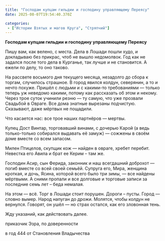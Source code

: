 ```yaml
---
title: "Господам купцам гильдии и господину управляющему Переясу"
date: 2025-08-07T19:54:40.370Z

categories:
 - ["Истории Взятых и магов Круга", "Стряпчий"]
---
```


**Господам купцам гильдии и господину управляющему Переясу**

Пишу вам, как велено, с места. Дела в Лошади пошли худо, и докладываю
без прикрас, чтоб не вышло недомолвок. Год как не задался после того
дела в Курганье, так лучше и не становится. А ежели по делу, то оно
таково.

На рассвете восьмого дня текущего месяца, незадолго до сбора к торгам,
случилось страшное. В город явился колдун, северянин, а то и нечто
похуже. Пришёл с людьми и с какими-то требованиями — только теперь уж
неведомо какими, потому как рассказать об этом и некому. Через трое
суток учинили резню — ту самую, что уже прозвали Свадьбой в Овраге. Все
дома знатные вырезаны подчистую. Сказывают, даже мёртвых не пощадили.

Что касается нас: все трое наших партнёров — мертвы.

Купец Дост Винтар, торговавший винами, с дочерью Карой (а ведь
только-только собирался выдавать её замуж) — сожжены в своём доме вместе
со всем запасом.

Милен Птицелов, скупщик кож — найден в овраге, хребет перебит. Невестка
его Авила и брат ее Керим – там же.

Господин Асир, сын Ферида, законник и наш всегдашний доброхот — погиб
вместе со всей своей семьёй. Супруга его, Мира, женщина кроткая, и дочь,
Ясина, которой всего было три зимы, — все найдены мёртвыми. А сними
пропали и все долговые и торговые записи за последние семь лет – беда
немалая.

На этом — всё. Торг в Лошади стоит порушен. Дороги – пусты. Город —
словно вымер. Народ напуган до дрожи. Молятся, чтобы колдун не вернулся.
Говорят, он ушёл — но страх остался, как его зловонная тень.

Жду указаний, как действовать далее.

приказчик Эзра, по доверенности

в год 444 от Становления Владычества
